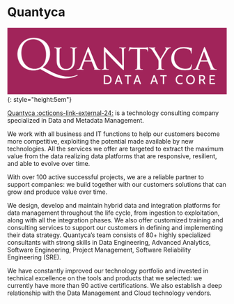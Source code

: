 # Quantyca

![Quantyca](../images/quantyca.png){: style="height:5em"}

<a href="https://www.quantyca.it/" target="_blank">Quantyca :octicons-link-external-24:</a> is a technology consulting company specialized in Data and Metadata Management.

We work with all business and IT functions to help our customers become more competitive, exploiting the potential made available by new technologies. All the services we offer are targeted to extract the maximum value from the data realizing data platforms that are responsive, resilient, and able to evolve over time.

With over 100 active successful projects, we are a reliable partner to support companies: we build together with our customers solutions that can grow and produce value over time.

We design, develop and maintain hybrid data and integration platforms for data management throughout the life cycle, from ingestion to exploitation, along with all the integration phases. We also offer customized training and consulting services to support our customers in defining and implementing their data strategy. Quantyca’s team consists of 80+ highly specialized consultants with strong skills in Data Engineering, Advanced Analytics, Software Engineering, Project Management, Software Reliability Engineering (SRE).

We have constantly improved our technology portfolio and invested in technical excellence on the tools and products that we selected: we currently have more than 90 active certifications. We also establish a deep relationship with the Data Management and Cloud technology vendors.
